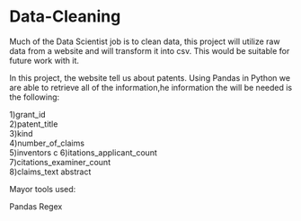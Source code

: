# Data-Cleaning
Much of the Data Scientist job is to clean data, this project will utilize raw data from a website and will transform it into csv. This would be suitable for future work with it.

In this project, the website tell us about patents. Using Pandas in Python we are able to retrieve all of the information,he information the will be needed is the following:

1)grant_id	
2)patent_title	
3)kind	
4)number_of_claims	
5)inventors	c
6)itations_applicant_count	
7)citations_examiner_count	
8)claims_text	abstract

Mayor tools used:

Pandas
Regex

